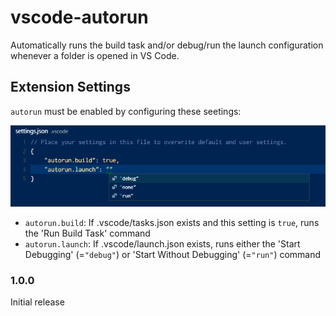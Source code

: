 # vscode-autorun

Automatically runs the build task and/or debug/run the launch configuration whenever a folder is opened in VS Code.

## Extension Settings

`autorun` must be enabled by configuring these seetings:

![Settings](doc/settings.png)

* `autorun.build`: If .vscode/tasks.json exists and this setting is `true`, runs the 'Run Build Task' command
* `autorun.launch`: If .vscode/launch.json exists, runs either the 'Start Debugging' (=`"debug"`) or 'Start Without Debugging' (=`"run"`) command

### 1.0.0

Initial release